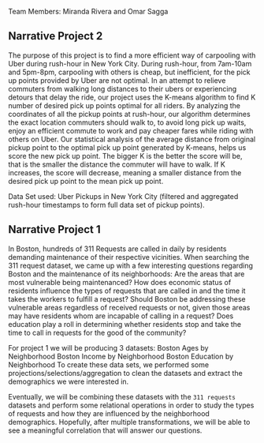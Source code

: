 Team Members: Miranda Rivera and Omar Sagga
## Narrative Project 2
The purpose of this project is to find a more efficient way of carpooling with Uber during rush-hour in New York City. During rush-hour, from 7am-10am and 5pm-8pm, carpooling with others is cheap, but inefficient, for the pick up points provided by Uber are not optimal. In an attempt to relieve commuters from walking long distances to their ubers or experiencing detours that delay the ride, our project uses the K-means algorithm to find K number of desired pick up points optimal for all riders. By analyzing the coordinates of all the pickup points at rush-hour, our algorithm determines the exact location commuters should walk to, to avoid long pick up waits, enjoy an efficient commute to work and pay cheaper fares while riding with others on Uber. Our statistical analysis of the average distance from original pickup point to the optimal pick up point generated by K-means, helps us score the new pick up point. The bigger K is the better the score will be, that is the smaller the distance the commuter will have to walk. If K increases, the score will decrease, meaning a smaller distance from the desired pick up point to the mean pick up point. 


Data Set used: Uber Pickups in New York City (filtered and aggregated rush-hour timestamps to form full data set of pickup points).



## Narrative Project 1

In Boston, hundreds of 311 Requests are called in daily by residents demanding maintenance of their respective vicinities. When searching the 311 request dataset, we came up with a few interesting questions regarding Boston and the maintenance of its neighborhoods: Are the areas that are most vulnerable being maintenanced? How does economic status of residents influence the types of requests that are called in and the time it takes the workers to fulfill a request? Should Boston be addressing these vulnerable areas regardless of received requests or not, given those areas may have residents whom are incapable of calling in a request? Does education play a roll in determining whether residents stop and take the time to call in requests for the good of the community? 


For project 1 we will be producing 3 datasets:
Boston Ages by Neighborhood 
Boston Income by Neighborhood
Boston Education by Neighborhood
To create these data sets, we performed some projections/selections/aggregation to clean the datasets and extract the demographics we were interested in. 


Eventually, we will be combining these datasets with the `311 requests` datasets and perform some relational operations in order to study the types of requests and how they are influenced by the neighborhood demographics. Hopefully, after multiple transformations, we will be able to see a meaningful correlation that will answer our questions. 

